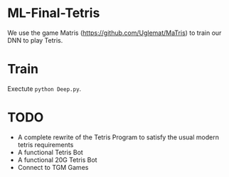 ML-Final-Tetris
======

We use the game Matris (https://github.com/Uglemat/MaTris) to train our DNN to play Tetris.

Train
======
Exectute `python Deep.py`.

TODO
======
* A complete rewrite of the Tetris Program to satisfy the usual modern tetris requirements
* A functional Tetris Bot
* A functional 20G Tetris Bot
* Connect to TGM Games
